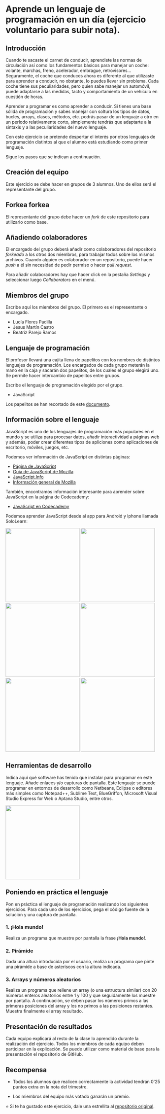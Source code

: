 # Aprende un lenguaje de programación en un día (ejercicio voluntario para subir nota).

## Introducción

Cuando te sacaste el carnet de conducir, aprendiste las normas de circulación así como los fundamentos básicos para manejar un coche: volante, marchas, freno, acelerador, embrague, retrovisores... Seguramente, el coche que conduces ahora es diferente al que utilizaste para aprender a conducir, no obstante, lo puedes llevar sin problema. Cada coche tiene sus peculiaridades, pero quien sabe manejar un automóvil, puede adaptarse a las medidas, tacto y comportamiento de un vehículo en cuestión de horas.

Aprender a programar es como aprender a conducir. Si tienes una base sólida de programación y sabes manejar con soltura los tipos de datos, bucles, arrays, clases, métodos, etc. podrás pasar de un lenguaje a otro en un período relativamente corto, simplemente tendrás que adaptarte a la sintaxis y a las peculiaridades del nuevo lenguaje.

Con este ejercicio se pretende despertar el interés por otros lenguajes de programación distintos al que el alumno está estudiando como primer lenguaje.

Sigue los pasos que se indican a continuación.

## Creación del equipo

Este ejercicio se debe hacer en grupos de 3 alumnos. Uno de ellos será el representante del grupo.

## Forkea forkea

El representante del grupo debe hacer un *fork* de este repositorio para utilizarlo como base.

## Añadiendo colaboradores

El encargado del grupo deberá añadir como colaboradores del repositorio *forkeado* a los otros dos miembros, para trabajar todos sobre los mismos archivos. Cuando alguien es colaborador en un repositorio, puede hacer *push* a él sin necesidad de pedir permiso o hacer *pull request*.

Para añadir colaboradores hay que hacer click en la pestaña *Settings* y seleccionar luego *Collaborators* en el menú.

## Miembros del grupo

Escribe aquí los miembros del grupo. El primero es el representante o encargado.

* Lucía Flores Padilla
* Jesus Martín Castro
* Beatriz Parejo Ramos

## Lenguaje de programación

El profesor llevará una cajita llena de papelitos con los nombres de distintos lenguajes de programación. Los encargados de cada grupo meterán la mano en la caja y sacarán dos papelitos, de los cuales el grupo elegirá uno. Se permite hacer intercambio de papelitos entre grupos.

Escribe el lenguaje de programación elegido por el grupo.

* JavaScript

Los papelitos se han recortado de este [documento](lenguajes_de_programacion.pdf).

## Información sobre el lenguaje

JavaScript es uno de los lenguajes de programación más populares en el mundo y se utiliza para procesar datos, añadir interactividad a páginas web y además, poder crear diferentes tipos de apliciones como aplicaciones de escritorio, móviles, juegos, etc.

Podemos ver información de JavaScript en distintas páginas:
* [Página de JavaScript](https://www.javascript.com/)
* [Guia de JavaScript de Mozilla](https://developer.mozilla.org/es/docs/Web/JavaScript/Guide)
* [JavaScript.Info](https://javascript.info/)
* [Información general de Mozilla](https://developer.mozilla.org/es/docs/Web/JavaScript)

También, encontramos información interesante para aprender sobre JavaScript en la página de Codecademy:
* [JavaScript en Codecademy](https://www.codecademy.com/es/tracks/javascript)

Podemoa aprender JavaScript desde al app para Android y Iphone llamada SoloLearn:

<img src="imagenes/operadoreslogicos.jpeg" width="240px"> <img src="imagenes/comparacion.jpeg" width="240px"> <img src="imagenes/bucle.jpeg" width="240px"> <img src="imagenes/declaracionif.jpeg" width="240px"> <img src="imagenes/codigo.jpeg" width="240px"> <img src="imagenes/ejecutadoaler.jpeg" width="240px">


## Herramientas de desarrollo

Indica aquí qué software has tenido que instalar para programar en este lenguaje. Añade enlaces y/o capturas de pantalla.
Este lenguaje se puede programar en entornos de desarrollo como Netbeans, Eclipse o editores más simples como Notepad++, Sublime Text, BlueGriffon, Microsoft Visual Studio Express for Web o Aptana Studio, entre otros.

<img src="imagenes/netbeans.png" width="240px">

## Poniendo en práctica el lenguaje

Pon en práctica el lenguaje de programación realizando los siguientes ejercicios. Para cada uno de los ejercicios, pega el código fuente de la solución y una captura de pantalla.

### 1. ¡Hola mundo!

Realiza un programa que muestre por pantalla la frase **¡Hola mundo!**.

### 2. Pirámide

Dada una altura introducida por el usuario, realiza un programa que pinte una pirámide a base de asteriscos con la altura indicada.

### 3. Arrays y números aleatorios

Realiza un programa que rellene un array (o una estructura similar) con 20 números enteros aleatorios entre 1 y 100 y que seguidamente los muestre por pantalla. A continuación, se deben pasar los números primos a las primeras posiciones del array y los no primos a las posiciones restantes. Muestra finalmente el array resultado.

## Presentación de resultados

Cada equipo explicará al resto de la clase lo aprendido durante la realización del ejercicio. Todos los miembros de cada equipo deben participar en la explicación. Se puede utilizar como material de base para la presentación el repositorio de GitHub.

## Recompensa

* Todos los alumnos que realicen correctamente la actividad tendrán 0'25 puntos extra en la nota del trimestre.

* Los miembros del equipo más votado ganarán un premio.

:star: Si te ha gustado este ejercicio, dale una estrellita al [repositorio original](https://github.com/LuisJoseSanchez/aprende-un-lenguaje-en-un-dia).

